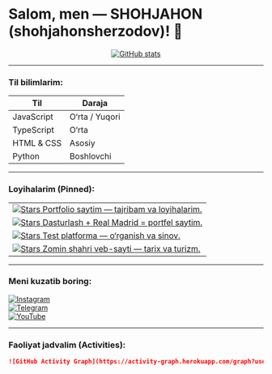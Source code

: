 # Salom, men — SHOHJAHON (shohjahonsherzodov)! 👋

<p align="center">
  <a href="https://github.com/shohjahonsherzodov">
    <img src="https://github-readme-stats.vercel.app/api?username=shohjahonsherzodov&show_icons=true&theme=dark" alt="GitHub stats" />
  </a>
</p>

---

###  Til bilimlarim:
| Til         | Daraja        |
|-------------|---------------|
| JavaScript  | O‘rta / Yuqori |
| TypeScript  | O‘rta         |
| HTML & CSS  | Asosiy        |
| Python      | Boshlovchi    |

---

###  Loyihalarim (Pinned):
<table>
  <tr>
    <td>
      <a href="https://github.com/shohjahonsherzodov/portfolio-website">
        <img src="https://img.shields.io/github/stars/shohjahonsherzodov/portfolio-website?style=social" alt="Stars" />
        Portfolio saytim — tajribam va loyihalarim.
      </a>
    </td>
  </tr>
  <tr>
    <td>
      <a href="https://github.com/shohjahonsherzodov/real-madrid-uz">
        <img src="https://img.shields.io/github/stars/shohjahonsherzodov/real-madrid-uz?style=social" alt="Stars" />
        Dasturlash + Real Madrid = portfel saytim.
      </a>
    </td>
  </tr>
  <tr>
    <td>
      <a href="https://github.com/shohjahonsherzodov/test-platform">
        <img src="https://img.shields.io/github/stars/shohjahonsherzodov/test-platform?style=social" alt="Stars" />
        Test platforma — o‘rganish va sinov.
      </a>
    </td>
  </tr>
  <tr>
    <td>
      <a href="https://github.com/shohjahonsherzodov/zomin-about-web-site">
        <img src="https://img.shields.io/github/stars/shohjahonsherzodov/zomin-about-web-site?style=social" alt="Stars" />
        Zomin shahri veb-sayti — tarix va turizm.
      </a>
    </td>
  </tr>
</table>

---

###  Meni kuzatib boring:
[![Instagram](https://img.shields.io/badge/Instagram-@shohjahon__2011blog-E4405F?style=flat&logo=instagram&logoColor=white)](https://instagram.com/shohjahon_2011blog)  
[![Telegram](https://img.shields.io/badge/Telegram-@shohjahon2011__blog-0088CC?style=flat&logo=telegram&logoColor=white)](https://t.me/shohjahon2011_blog)  
[![YouTube](https://img.shields.io/badge/YouTube-@shoh-coder-FF0000?style=flat&logo=youtube&logoColor=white)](https://youtube.com/@shoh-coder)

---

###  Faoliyat jadvalim (Activities):
```markdown
![GitHub Activity Graph](https://activity-graph.herokuapp.com/graph?username=shohjahonsherzodov&theme=react-dark&hide_border=true)


